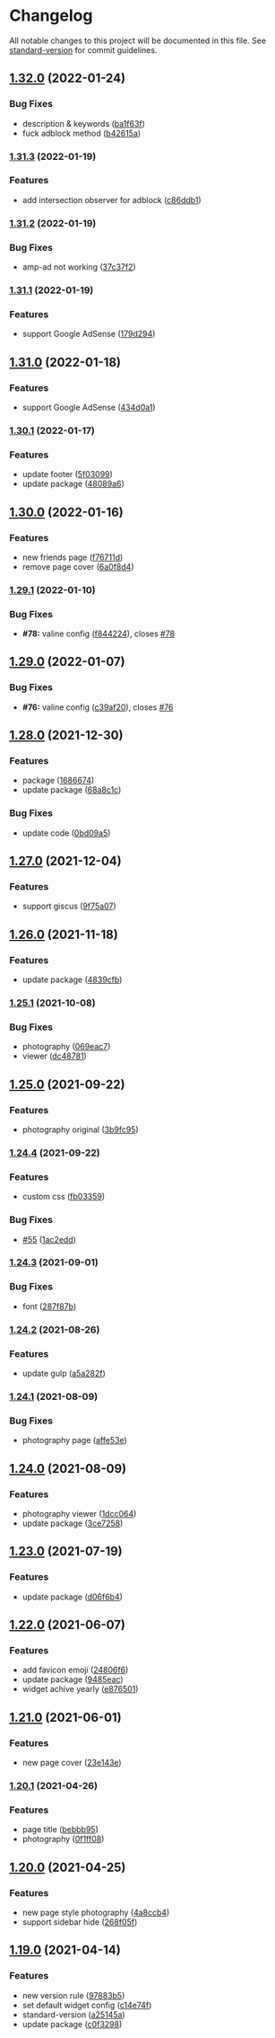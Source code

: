 # Changelog

All notable changes to this project will be documented in this file. See [standard-version](https://github.com/conventional-changelog/standard-version) for commit guidelines.

## [1.32.0](https://github.com/lh1me/hexo-theme-aomori/compare/v1.31.3...v1.32.0) (2022-01-24)


### Bug Fixes

* description & keywords ([ba1f63f](https://github.com/lh1me/hexo-theme-aomori/commit/ba1f63f6e55137ee0faabf0085222c1fd4e7e4ee))
* fuck adblock method ([b42615a](https://github.com/lh1me/hexo-theme-aomori/commit/b42615a22af648aef48cbc69a106e384b59816b4))

### [1.31.3](https://github.com/lh1me/hexo-theme-aomori/compare/v1.31.2...v1.31.3) (2022-01-19)


### Features

* add intersection observer for adblock ([c86ddb1](https://github.com/lh1me/hexo-theme-aomori/commit/c86ddb14b20bce7cb2a97d41c619d349c99359e3))

### [1.31.2](https://github.com/lh1me/hexo-theme-aomori/compare/v1.31.1...v1.31.2) (2022-01-19)


### Bug Fixes

* amp-ad not working ([37c37f2](https://github.com/lh1me/hexo-theme-aomori/commit/37c37f2869b69539132086fb24efb412b0476bff))

### [1.31.1](https://github.com/lh1me/hexo-theme-aomori/compare/v1.31.0...v1.31.1) (2022-01-19)


### Features

* support Google AdSense ([179d294](https://github.com/lh1me/hexo-theme-aomori/commit/179d294503a52dbd1993036d7ef808413494dfed))

## [1.31.0](https://github.com/lh1me/hexo-theme-aomori/compare/v1.30.1...v1.31.0) (2022-01-18)


### Features

* support Google AdSense ([434d0a1](https://github.com/lh1me/hexo-theme-aomori/commit/434d0a137aaae5a7c468718b7ce3c1b9e0c07f47))

### [1.30.1](https://github.com/lh1me/hexo-theme-aomori/compare/v1.30.0...v1.30.1) (2022-01-17)


### Features

* update footer ([5f03099](https://github.com/lh1me/hexo-theme-aomori/commit/5f03099f79024934d223ffdd473bea0054ce20ab))
* update package ([48089a6](https://github.com/lh1me/hexo-theme-aomori/commit/48089a654552166f6932b2d82f1f061e251a171d))

## [1.30.0](https://github.com/lh1me/hexo-theme-aomori/compare/v1.29.1...v1.30.0) (2022-01-16)


### Features

* new friends page ([f76711d](https://github.com/lh1me/hexo-theme-aomori/commit/f76711ddb92e947a9d245acd34e1bcbf53c190bc))
* remove page cover ([6a0f8d4](https://github.com/lh1me/hexo-theme-aomori/commit/6a0f8d471937fb3a2182675e68f53c2bf0dd2f28))

### [1.29.1](https://github.com/lh1me/hexo-theme-aomori/compare/v1.29.0...v1.29.1) (2022-01-10)


### Bug Fixes

* **#78:** valine config ([f844224](https://github.com/lh1me/hexo-theme-aomori/commit/f84422410e8be8babe4a84b3587a04d38a132e85)), closes [#78](https://github.com/lh1me/hexo-theme-aomori/issues/78)

## [1.29.0](https://github.com/lh1me/hexo-theme-aomori/compare/v1.28.0...v1.29.0) (2022-01-07)


### Bug Fixes

* **#76:** valine config ([c39af20](https://github.com/lh1me/hexo-theme-aomori/commit/c39af20b966fe34a3261081dbd3049cbb10de960)), closes [#76](https://github.com/lh1me/hexo-theme-aomori/issues/76)

## [1.28.0](https://github.com/lh1me/hexo-theme-aomori/compare/v1.27.0...v1.28.0) (2021-12-30)


### Features

* package ([1686674](https://github.com/lh1me/hexo-theme-aomori/commit/168667477c492a3b88ac4c5e3fe1a1e0050c2135))
* update package ([68a8c1c](https://github.com/lh1me/hexo-theme-aomori/commit/68a8c1c6f4a80a60e08ed4ef1aa53a9e4053afbe))


### Bug Fixes

* update code ([0bd09a5](https://github.com/lh1me/hexo-theme-aomori/commit/0bd09a57409b26f491872d35acb79a4908939433))

## [1.27.0](https://github.com/lh1me/hexo-theme-aomori/compare/v1.26.0...v1.27.0) (2021-12-04)


### Features

* support giscus ([9f75a07](https://github.com/lh1me/hexo-theme-aomori/commit/9f75a074c9e6ebe6d498ea9f5be6deb52f6e4484))

## [1.26.0](https://github.com/lh1me/hexo-theme-aomori/compare/v1.25.1...v1.26.0) (2021-11-18)


### Features

* update package ([4839cfb](https://github.com/lh1me/hexo-theme-aomori/commit/4839cfb52606e4623e81d03da393c25e284e3d98))

### [1.25.1](https://github.com/lh1me/hexo-theme-aomori/compare/v1.25.0...v1.25.1) (2021-10-08)


### Bug Fixes

* photography ([069eac7](https://github.com/lh1me/hexo-theme-aomori/commit/069eac73ac4f4851dc43e665fb3b15cd14c233f0))
* viewer ([dc48781](https://github.com/lh1me/hexo-theme-aomori/commit/dc48781d3c6b2c304c4cc50d6c02f15fd70757f0))

## [1.25.0](https://github.com/lh1me/hexo-theme-aomori/compare/v1.24.4...v1.25.0) (2021-09-22)


### Features

* photography original ([3b9fc95](https://github.com/lh1me/hexo-theme-aomori/commit/3b9fc95485f42748e06df85280aa5629922c586e))

### [1.24.4](https://github.com/lh1me/hexo-theme-aomori/compare/v1.24.3...v1.24.4) (2021-09-22)


### Features

* custom css ([fb03359](https://github.com/lh1me/hexo-theme-aomori/commit/fb0335954f2fe8d6dd03e9212a58c9dd0e182489))


### Bug Fixes

* [#55](https://github.com/lh1me/hexo-theme-aomori/issues/55) ([1ac2edd](https://github.com/lh1me/hexo-theme-aomori/commit/1ac2edd8218441df52c7dc75971dae3055a0dc14))

### [1.24.3](https://github.com/lh1me/hexo-theme-aomori/compare/v1.24.2...v1.24.3) (2021-09-01)


### Bug Fixes

* font ([287f87b](https://github.com/lh1me/hexo-theme-aomori/commit/287f87b0516c01771754b2bcd0e59f501b1f37e2))

### [1.24.2](https://github.com/lh1me/hexo-theme-aomori/compare/v1.24.1...v1.24.2) (2021-08-26)


### Features

* update gulp ([a5a282f](https://github.com/lh1me/hexo-theme-aomori/commit/a5a282f16a068eea3dd912b55e255d1c5c92933c))

### [1.24.1](https://github.com/lh1me/hexo-theme-aomori/compare/v1.24.0...v1.24.1) (2021-08-09)


### Bug Fixes

* photography page ([affe53e](https://github.com/lh1me/hexo-theme-aomori/commit/affe53e8b1a2c5117a8468dec3e2c6607f447b18))

## [1.24.0](https://github.com/lh1me/hexo-theme-aomori/compare/v1.23.0...v1.24.0) (2021-08-09)


### Features

* photography viewer ([1dcc064](https://github.com/lh1me/hexo-theme-aomori/commit/1dcc064552dc846c3cf093b6ba92a86dcf375ca3))
* update package ([3ce7258](https://github.com/lh1me/hexo-theme-aomori/commit/3ce72589ca3b082948ce31fabf4686b6b379f6d8))

## [1.23.0](https://github.com/lh1me/hexo-theme-aomori/compare/v1.22.0...v1.23.0) (2021-07-19)


### Features

* update package ([d06f6b4](https://github.com/lh1me/hexo-theme-aomori/commit/d06f6b4e9a3c461141cda15d85d7d65d9decf7d1))

## [1.22.0](https://github.com/lh1me/hexo-theme-aomori/compare/v1.21.0...v1.22.0) (2021-06-07)


### Features

* add favicon emoji ([24806f6](https://github.com/lh1me/hexo-theme-aomori/commit/24806f63f9189a9415e10404cfc40f8fe3aba2fe))
* update package ([9485eac](https://github.com/lh1me/hexo-theme-aomori/commit/9485eac2e029d5a0f1f8db86aa930639a3ec4bec))
* widget achive yearly ([e876501](https://github.com/lh1me/hexo-theme-aomori/commit/e876501d64f76bff8ac4d71ffc1cd9c0a7f1b436))

## [1.21.0](https://github.com/lh1me/hexo-theme-aomori/compare/v1.20.1...v1.21.0) (2021-06-01)


### Features

* new page cover ([23e143e](https://github.com/lh1me/hexo-theme-aomori/commit/23e143e3736f9d3abd2f3839fd618bcbf9f8658d))

### [1.20.1](https://github.com/lh1me/hexo-theme-aomori/compare/v1.20.0...v1.20.1) (2021-04-26)


### Features

* page title ([bebbb95](https://github.com/lh1me/hexo-theme-aomori/commit/bebbb9503fd2c39e035d01f3f8f283593547c467))
* photography ([0f1ff08](https://github.com/lh1me/hexo-theme-aomori/commit/0f1ff08c38cb5b4bb198e5b8c8d46949f38bca9a))

## [1.20.0](https://github.com/lh1me/hexo-theme-aomori/compare/v1.19.0...v1.20.0) (2021-04-25)


### Features

* new page style photography ([4a8ccb4](https://github.com/lh1me/hexo-theme-aomori/commit/4a8ccb4576275ead3e4fb3ce73872e36643f7871))
* support sidebar hide ([268f05f](https://github.com/lh1me/hexo-theme-aomori/commit/268f05f6618419cf82a68044caff93549a5af9fe))

## [1.19.0](https://github.com/lh1me/hexo-theme-aomori/compare/v1.18.0...v1.19.0) (2021-04-14)


### Features

* new version rule ([97883b5](https://github.com/lh1me/hexo-theme-aomori/commit/97883b57078afb761267d1af49a524b10ceaa96c))
* set default widget config ([c14e74f](https://github.com/lh1me/hexo-theme-aomori/commit/c14e74ff717b3b54bce1934f8de0f371cf3d024e))
* standard-version ([a25145a](https://github.com/lh1me/hexo-theme-aomori/commit/a25145a31e648916ca63409342cfa7908d095d33))
* update package ([c0f3298](https://github.com/lh1me/hexo-theme-aomori/commit/c0f3298e046196b9a384213ba0823de828edcfbc))
